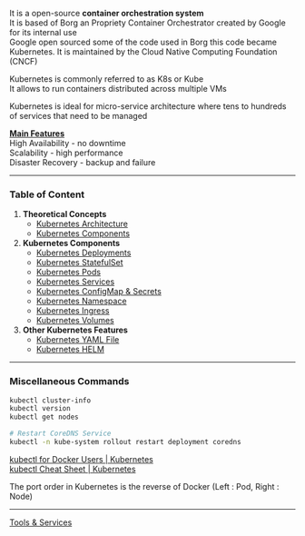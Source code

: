 It is a open-source **container orchestration system**  
It is based of Borg an Propriety Container Orchestrator created by Google for its internal use  
Google open sourced some of the code used in Borg this code became Kubernetes. It is maintained by the Cloud Native Computing Foundation (CNCF)

Kubernetes is commonly referred to as K8s or Kube  
It allows to run containers distributed across multiple VMs

Kubernetes is ideal for micro-service architecture where tens to hundreds of services that need to be managed

**<u>Main Features</u>**  
High Availability - no downtime  
Scalability - high performance  
Disaster Recovery - backup and failure

---

### Table of Content

1. **Theoretical Concepts**
	* [Kubernetes Architecture](Kubernetes%20Basics/Kubernetes%20Architecture.md)
	* [Kubernetes Components](Kubernetes%20Basics/Kubernetes%20Components.md)
2. **Kubernetes Components**
	* [Kubernetes Deployments](Kubernetes%20Components/Kubernetes%20Deployments.md)
	* [Kubernetes StatefulSet](Kubernetes%20Components/Kubernetes%20StatefulSet.md)
	* [Kubernetes Pods](Kubernetes%20Components/Kubernetes%20Pods.md)
	* [Kubernetes Services](Kubernetes%20Components/Kubernetes%20Services.md)
	* [Kubernetes ConfigMap & Secrets](Kubernetes%20Components/Kubernetes%20ConfigMap%20&%20Secrets.md)
	* [Kubernetes Namespace](Kubernetes%20Components/Kubernetes%20Namespace.md)
	* [Kubernetes Ingress](Kubernetes%20Components/Kubernetes%20Ingress.md)
	* [Kubernetes Volumes](Kubernetes%20Components/Kubernetes%20Volumes.md)
3. **Other Kubernetes Features**
	* [Kubernetes YAML File](Kubernetes%20Components/Kubernetes%20YAML%20File.md)
	* [Kubernetes HELM](Kubernetes%20Components/Kubernetes%20HELM.md)

---

### Miscellaneous Commands

````bash
kubectl cluster-info
kubectl version
kubectl get nodes

# Restart CoreDNS Service
kubectl -n kube-system rollout restart deployment coredns
````

[kubectl for Docker Users | Kubernetes](https://kubernetes.io/docs/reference/kubectl/docker-cli-to-kubectl/)  
[kubectl Cheat Sheet | Kubernetes](https://kubernetes.io/docs/reference/kubectl/cheatsheet/)

The port order in Kubernetes is the reverse of Docker (Left : Pod, Right : Node)

---

[Tools & Services](../Tools%20&%20Services.md)
